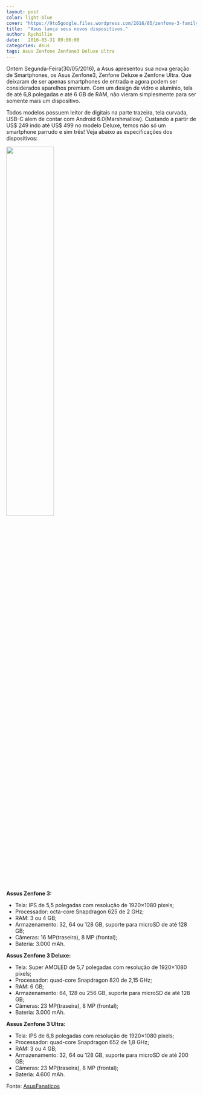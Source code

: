 ```yaml
---
layout: post
color: light-blue
cover: "https://9to5google.files.wordpress.com/2016/05/zenfone-3-family1.jpg?w=1500&h=0#038;h=563"
title:  "Asus lança seus novos dispositivos."
author: Rychillie
date:   2016-05-31 09:00:00
categories: Asus
tags: Asus Zenfone Zenfone3 Deluxe Ultra
---
```

Ontem Segunda-Feira(30/05/2016), a Asus apresentou sua nova geração de Smartphones, os Asus Zenfone3, Zenfone Deluxe e Zenfone Ultra. Que deixaram de ser apenas smartphones de entrada e agora podem ser considerados aparelhos premium. Com um design de vidro e alumínio, tela de até 6,8 polegadas e até 6 GB de RAM, não vieram simplesmente para ser somente mais um dispositivo.

Todos modelos possuem leitor de digitais na parte trazeira, tela curvada, USB-C alem de contar com Android 6.0(Marshmallow). Custando a partir de US$ 249 indo até US$ 499 no modelo Deluxe, temos não só um smartphone parrudo e sim três! Veja abaixo as especificações dos dispositivos:

<img src="http://fs01.androidpit.info/userfiles/7182927/image/androidpit-asus-zenfone-3-w782.jpg" align="middle" width="50%">

<strong>Assus Zenfone 3:</strong>
<ul>
<li>Tela: IPS de 5,5 polegadas com resolução de 1920×1080 pixels;</li>
<li>Processador: octa-core Snapdragon 625 de 2 GHz;</li>
<li>RAM: 3 ou 4 GB;</li>
<li>Armazenamento: 32, 64 ou 128 GB, suporte para microSD de até 128 GB;</li>
<li>Câmeras: 16 MP(traseira), 8 MP (frontal);</li>
<li>Bateria: 3.000 mAh.</li>
</ul>

<strong>Assus Zenfone 3 Deluxe:</strong>
<ul>
<li>Tela: Super AMOLED de 5,7 polegadas com resolução de 1920×1080 pixels;</li>
<li>Processador: quad-core Snapdragon 820 de 2,15 GHz;</li>
<li>RAM: 6 GB;</li>
<li>Armazenamento: 64, 128 ou 256 GB, suporte para microSD de até 128 GB;</li>
<li>Câmeras: 23 MP(traseira), 8 MP (frontal);</li>
<li>Bateria: 3.000 mAh.</li>
</ul>

<strong>Assus Zenfone 3 Ultra:</strong>
<ul>
<li>Tela: IPS de 6,8 polegadas com resolução de 1920×1080 pixels;</li>
<li>Processador: quad-core Snapdragon 652 de 1,8 GHz;</li>
<li>RAM: 3 ou 4 GB;</li>
<li>Armazenamento: 32, 64 ou 128 GB, suporte para microSD de até 200 GB;</li>
<li>Câmeras: 23 MP(traseira), 8 MP (frontal);</li>
<li>Bateria: 4.600 mAh.</li>
</ul>

Fonte: <a href="http://asusfanaticos.com.br/asus-anuncia-zenfone-3-computex-2016/">AsusFanaticos</a>

<script async src="//pagead2.googlesyndication.com/pagead/js/adsbygoogle.js"></script>
<!-- Final_texto_okgnow -->
<ins class="adsbygoogle"
     style="display:block"
     data-ad-client="ca-pub-7837358846130941"
     data-ad-slot="9265933715"
     data-ad-format="auto"></ins>
<script>
(adsbygoogle = window.adsbygoogle || []).push({});
</script>
